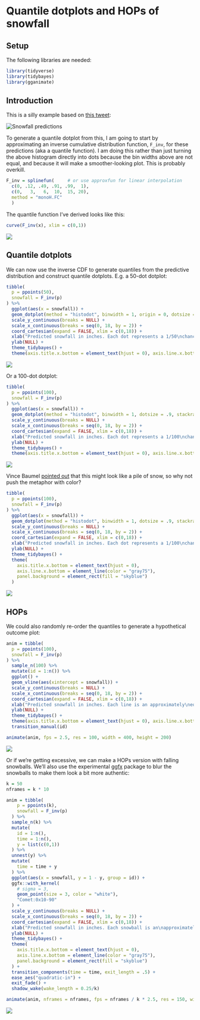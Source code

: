Quantile dotplots and HOPs of snowfall
================

## Setup

The following libraries are needed:

``` r
library(tidyverse)
library(tidybayes)
library(gganimate)
```

## Introduction

This is a silly example based on [this
tweet](https://twitter.com/quantum_relic/status/1095053598155784192):

![Snowfall predictions](snowfall.png)

To generate a quantile dotplot from this, I am going to start by
approximating an inverse cumulative distribution function, `F_inv`, for
these predictions (aka a quantile function). I am doing this rather than
just turning the above histogram directly into dots because the bin
widths above are not equal, and because it will make a smoother-looking
plot. This is probably overkill.

``` r
F_inv = splinefun(     # or use approxfun for linear interpolation
  c(0, .12, .49, .91, .99,  1),
  c(0,   3,   6,  10,  15, 20),
  method = "monoH.FC"
  )
```

The quantile function I’ve derived looks like this:

``` r
curve(F_inv(x), xlim = c(0,1))
```

![](snowfall_files/figure-gfm/unnamed-chunk-2-1.png)<!-- -->

## Quantile dotplots

We can now use the inverse CDF to generate quantiles from the predictive
distribution and construct quantile dotplots. E.g. a 50-dot dotplot:

``` r
tibble(
  p = ppoints(50),
  snowfall = F_inv(p)
) %>%
  ggplot(aes(x = snowfall)) +
  geom_dotplot(method = "histodot", binwidth = 1, origin = 0, dotsize = .96, stackratio = 1.03) +
  scale_y_continuous(breaks = NULL) +
  scale_x_continuous(breaks = seq(0, 18, by = 2)) +
  coord_cartesian(expand = FALSE, xlim = c(0,18)) +
  xlab("Predicted snowfall in inches. Each dot represents a 1/50\nchance of that level of snowfall.") +
  ylab(NULL) +
  theme_tidybayes() +
  theme(axis.title.x.bottom = element_text(hjust = 0), axis.line.x.bottom = element_line(color = "gray75"))
```

![](snowfall_files/figure-gfm/unnamed-chunk-3-1.png)<!-- -->

Or a 100-dot dotplot:

``` r
tibble(
  p = ppoints(100),
  snowfall = F_inv(p)
) %>%
  ggplot(aes(x = snowfall)) +
  geom_dotplot(method = "histodot", binwidth = 1, dotsize = .9, stackratio = 1.05, origin = 0) +
  scale_y_continuous(breaks = NULL) +
  scale_x_continuous(breaks = seq(0, 18, by = 2)) +
  coord_cartesian(expand = FALSE, xlim = c(0,18)) +
  xlab("Predicted snowfall in inches. Each dot represents a 1/100\nchance of that level of snowfall.") +
  ylab(NULL) +
  theme_tidybayes() +
  theme(axis.title.x.bottom = element_text(hjust = 0), axis.line.x.bottom = element_line(color = "gray75"))
```

![](snowfall_files/figure-gfm/unnamed-chunk-4-1.png)<!-- -->

Vince Baumel [pointed
out](https://twitter.com/quantum_relic/status/1095132365800853504) that
this might look like a pile of snow, so why not push the metaphor with
color?

``` r
tibble(
  p = ppoints(100),
  snowfall = F_inv(p)
) %>%
  ggplot(aes(x = snowfall)) +
  geom_dotplot(method = "histodot", binwidth = 1, dotsize = .9, stackratio = 1.05, origin = 0, fill = "white", color = NA) +
  scale_y_continuous(breaks = NULL) +
  scale_x_continuous(breaks = seq(0, 18, by = 2)) +
  coord_cartesian(expand = FALSE, xlim = c(0,18)) +
  xlab("Predicted snowfall in inches. Each dot represents a 1/100\nchance of that level of snowfall.") +
  ylab(NULL) +
  theme_tidybayes() +
  theme(
    axis.title.x.bottom = element_text(hjust = 0), 
    axis.line.x.bottom = element_line(color = "gray75"),
    panel.background = element_rect(fill = "skyblue")
  )
```

![](snowfall_files/figure-gfm/unnamed-chunk-5-1.png)<!-- -->

## HOPs

We could also randomly re-order the quantiles to generate a hypothetical
outcome plot:

``` r
anim = tibble(
  p = ppoints(100),
  snowfall = F_inv(p)
) %>%
  sample_n(100) %>%
  mutate(id = 1:n()) %>%
  ggplot() +
  geom_vline(aes(xintercept = snowfall)) +
  scale_y_continuous(breaks = NULL) +
  scale_x_continuous(breaks = seq(0, 18, by = 2)) +
  coord_cartesian(expand = FALSE, xlim = c(0,18)) +
  xlab("Predicted snowfall in inches. Each line is an approximately\nequally likely predicted outcome.") +
  ylab(NULL) +
  theme_tidybayes() +
  theme(axis.title.x.bottom = element_text(hjust = 0), axis.line.x.bottom = element_line(color = "gray75")) +
  transition_manual(id)

animate(anim, fps = 2.5, res = 100, width = 400, height = 200)
```

![](snowfall_files/figure-gfm/unnamed-chunk-6-1.gif)<!-- -->

Or if we’re getting excessive, we can make a HOPs version with falling
snowballs. We’ll also use the experimental
[ggfx](https://ggfx.data-imaginist.com/) package to blur the snowballs
to make them look a bit more authentic:

``` r
k = 50
nframes = k * 10

anim = tibble(
    p = ppoints(k),
    snowfall = F_inv(p)
  ) %>%
  sample_n(k) %>%
  mutate(
    id = 1:n(),
    time = 1:n(),
    y = list(c(0,1))
  ) %>%
  unnest(y) %>%
  mutate(
    time = time + y
  ) %>%
  ggplot(aes(x = snowfall, y = 1 - y, group = id)) +
  ggfx::with_kernel(
    # sigma = 3,
    geom_point(size = 3, color = "white"),
    "Comet:0x10-90"
  ) +
  scale_y_continuous(breaks = NULL) +
  scale_x_continuous(breaks = seq(0, 18, by = 2)) +
  coord_cartesian(expand = FALSE, xlim = c(0,18)) +
  xlab("Predicted snowfall in inches. Each snowball is an\napproximately equally likely predicted outcome.") +
  ylab(NULL) +
  theme_tidybayes() +
  theme(
    axis.title.x.bottom = element_text(hjust = 0), 
    axis.line.x.bottom = element_line(color = "gray75"),
    panel.background = element_rect(fill = "skyblue")
  ) +
  transition_components(time = time, exit_length = .5) +
  ease_aes("quadratic-in") +
  exit_fade() +
  shadow_wake(wake_length = 0.25/k)

animate(anim, nframes = nframes, fps = nframes / k * 2.5, res = 150, width = 600, height = 300)
```

![](snowfall_files/figure-gfm/unnamed-chunk-7-1.gif)<!-- -->
